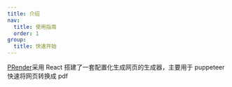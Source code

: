 ```yaml
---
title: 介绍
nav:
  title: 使用指南
  order: 1
group:
  title: 快速开始
---
```


[PRender](/)采用 React 搭建了一套配置化生成网页的生成器，主要用于 puppeteer 快速将网页转换成 pdf
